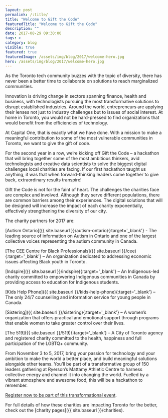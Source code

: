 ```yaml
---
layout: post
permalink: /:title/
title: "Welcome to Gift the Code"
featuredTitle: "Welcome to Gift the Code"
description: ""
date: 2017-08-29 09:30:00
tags: >
category: blog
visible: true
featured: true
featuredImage: /assets/img/blog/2017/welcome-hero.jpg
hero: /assets/img/blog/2017/welcome-hero.jpg
---
```

As the Toronto tech community buzzes with the topic of diversity, there has never been a better time to collaborate on solutions to reach marginalized communities.

Innovation is driving change in sectors spanning finance, health and business, with technologists pursuing the most transformative solutions to disrupt established industries. Around the world, entrepreneurs are applying their lenses not just to industry challenges but to issues of social interest. At home in Toronto, you would not be hard-pressed to find organizations that would benefit from the efficiencies of technology.

At Capital One, that is exactly what we have done. With a mission to make a meaningful contribution to some of the most vulnerable communities in Toronto, we want to give the gift of code.

For the second year in a row, we’re kicking off Gift the Code – a hackathon that will bring together some of the most ambitious thinkers, avid technologists and creative data scientists to solve the biggest digital challenges local charities are facing. If our first hackathon taught us anything, it was that when forward-thinking leaders come together to give back, extraordinary results transpire!

Gift the Code is not for the faint of heart. The challenges the charities face are complex and involved. Although they serve different populations, there are common barriers among their experiences. The digital solutions that will be designed will increase the impact of each charity exponentially, effectively strengthening the diversity of our city.

The charity partners for 2017 are:

[Autism Ontario]({{ site.baseurl }}/autism-ontario){:target='_blank'} - The leading source of information on Autism in Ontario and one of the largest collective voices representing the autism community in Canada.

[The CEE Centre for Black Professionals]({{ site.baseurl }}/cee){:target='_blank'} – An organization dedicated to addressing economic issues affecting Black youth in Toronto.

[Indspire]({{ site.baseurl }}/indspire){:target='_blank'} – An Indigenous-led charity committed to empowering Indigenous communities in Canada by providing access to education for Indigenous students.  

[Kids Help Phone]({{ site.baseurl }}/kids-help-phone){:target='_blank'} – The only 24/7 counselling and information service for young people in Canada.

[Sistering]({{ site.baseurl }}/sistering){:target='_blank'} – A women’s organization that offers practical and emotional support through programs that enable women to take greater control over their lives.

[The 519]({{ site.baseurl }}/519){:target='_blank'} – A City of Toronto agency and registered charity committed to the health, happiness and full participation of the LGBTQ+ community.

From November 3 to 5, 2017, bring your passion for technology and your ambition to make the world a better place, and build meaningful solutions alongside other teams. You’ll be part of a transformative group of 150 leaders gathering at Ryerson’s Mattamy Athletic Centre to harness collective energy and channel it into changing the world. Fuelled by a vibrant atmosphere and awesome food, this will be a hackathon to remember.

[Register now to be part of this transformational event](https://www.hackworks.com/gtc17).

For full details of how these charities are impacting Toronto for the better, check out the [charity pages]({{ site.baseurl }}/charities).
